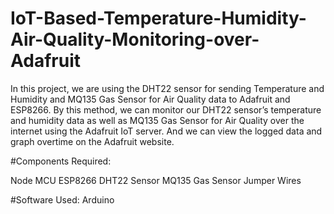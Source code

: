 # IoT-Based-Temperature-Humidity-Air-Quality-Monitoring-over-Adafruit

In this project, we are using the DHT22 sensor for sending Temperature and Humidity and MQ135 Gas Sensor for Air Quality data to Adafruit and ESP8266.
 By this method, we can monitor our DHT22 sensor’s temperature and 
humidity data as well as MQ135 Gas Sensor for Air Quality over the internet using the Adafruit IoT server. And we 
can view the logged data and graph overtime on the Adafruit website.

#Components Required:

Node MCU ESP8266 
DHT22 Sensor
MQ135 Gas Sensor
Jumper Wires

#Software Used:
Arduino



  





					


														

 


							
